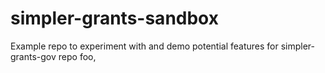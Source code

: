 # simpler-grants-sandbox
Example repo to experiment with and demo potential features for simpler-grants-gov repo foo,
